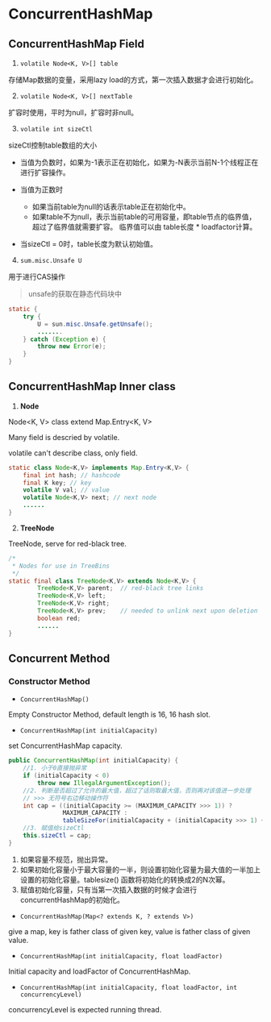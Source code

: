 # ConcurrentHashMap

## ConcurrentHashMap Field

1. `volatile Node<K, V>[] table`

存储Map数据的变量，采用lazy load的方式，第一次插入数据才会进行初始化。

2. `volatile Node<K, V>[] nextTable`

扩容时使用，平时为null，扩容时非null。

3. `volatile int sizeCtl`

sizeCtl控制table数组的大小

+ 当值为负数时，如果为-1表示正在初始化，如果为-N表示当前N-1个线程正在进行扩容操作。

+ 当值为正数时
    * 如果当前table为null的话表示table正在初始化中。
    * 如果table不为null，表示当前table的可用容量，即table节点的临界值，超过了临界值就需要扩容。
    临界值可以由 table长度 * loadfactor计算。

+ 当sizeCtl = 0时，table长度为默认初始值。

4. `sum.misc.Unsafe U`

用于进行CAS操作

> unsafe的获取在静态代码块中

```java
static {
    try {
        U = sun.misc.Unsafe.getUnsafe();
		.......
    } catch (Exception e) {
        throw new Error(e);
    }
}
```

## ConcurrentHashMap Inner class

1. **Node**

Node<K, V> class extend Map.Entry<K, V>

Many field is descried by volatile.

volatile can't describe class, only field.

```java
static class Node<K,V> implements Map.Entry<K,V> {
    final int hash; // hashcode
    final K key; // key
    volatile V val; // value
    volatile Node<K,V> next; // next node
    ......
}
```

2. **TreeNode**

TreeNode, serve for red-black tree.

```java
/*
 * Nodes for use in TreeBins
 */
static final class TreeNode<K,V> extends Node<K,V> {
        TreeNode<K,V> parent;  // red-black tree links
        TreeNode<K,V> left;
        TreeNode<K,V> right;
        TreeNode<K,V> prev;    // needed to unlink next upon deletion
        boolean red;
		......
}
```

## Concurrent Method

### Constructor Method

* `ConcurrentHashMap()`

Empty Constructor Method, default length is 16, 16 hash slot.

* `ConcurrentHashMap(int initialCapacity)`

set ConcurrentHashMap capacity.

```java
public ConcurrentHashMap(int initialCapacity) {
	//1. 小于0直接抛异常
    if (initialCapacity < 0)
        throw new IllegalArgumentException();
	//2. 判断是否超过了允许的最大值，超过了话则取最大值，否则再对该值进一步处理
    // >>> 无符号右边移动操作符
    int cap = ((initialCapacity >= (MAXIMUM_CAPACITY >>> 1)) ?
               MAXIMUM_CAPACITY :
               tableSizeFor(initialCapacity + (initialCapacity >>> 1) + 1));
	//3. 赋值给sizeCtl
    this.sizeCtl = cap;
}
```
1. 如果容量不规范，抛出异常。
2. 如果初始化容量小于最大容量的一半，则设置初始化容量为最大值的一半加上设置的初始化容量。tablesize()
函数将初始化的转换成2的N次幂。
3. 赋值初始化容量，只有当第一次插入数据的时候才会进行concurrentHashMap的初始化。

* `ConcurrentHashMap(Map<? extends K, ? extends V>)`

give a map, key is father class of given key, 
value is father class of given value.

* `ConcurrentHashMap(int initialCapacity, float loadFactor)`

Initial capacity and loadFactor of ConcurrentHashMap.

* `ConcurrentHashMap(int initialCapacity, float loadFactor, int concurrencyLevel)`

concurrencyLevel is expected running thread.